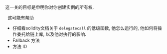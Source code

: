 这一关的目标是申明你对你创建实例的所有权.

&nbsp;
这可能有帮助
* 仔细看solidity文档关于 `delegatecall` 的低级函数, 他怎么运行的, 他如何将操作委托给链上库, 以及他对执行的影响.
* Fallback 方法
* 方法 ID
